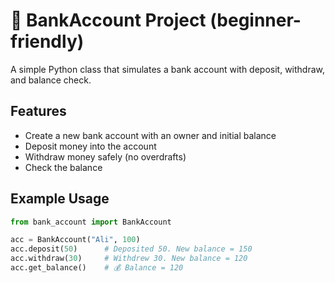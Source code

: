 # 🏦 BankAccount Project (beginner-friendly)

A simple Python class that simulates a bank account with deposit, withdraw, and balance check.

## Features
- Create a new bank account with an owner and initial balance
- Deposit money into the account
- Withdraw money safely (no overdrafts)
- Check the balance

## Example Usage

```python
from bank_account import BankAccount

acc = BankAccount("Ali", 100)
acc.deposit(50)      # Deposited 50. New balance = 150
acc.withdraw(30)     # Withdrew 30. New balance = 120
acc.get_balance()    # 💰 Balance = 120

